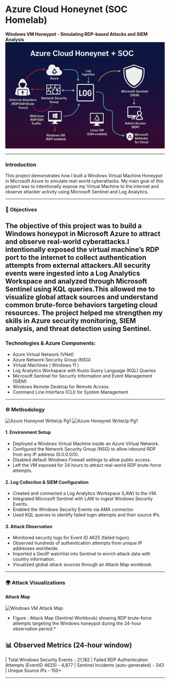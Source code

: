 #  Azure Cloud Honeynet (SOC Homelab)
**Windows VM Honeypot - Simulating RDP-based Attacks and SIEM Analysis**
![Azure Honeynet Architecture](./images/architecture/Azure-Cloud-honeynet.png)


---


### Introduction
This project demonstrates how I built a Windows Virtual Machine Honeypot in Microsoft Azure to simulate real-world cyberattacks. My main goal of this project was to intentionally expose my Virtual Machine to the internet and observe attacker activity using Microsoft Sentinel and Log Analytics.


---

### 🎯 Objectives
The objective of this project was to build a Windows honeypot in Microsoft Azure to attract and observe real-world cyberattacks.I intentionally exposed the virtual machine’s RDP port to the internet to collect authentication attempts from external attackers.All security events were ingested into a Log Analytics Workspace and analyzed through Microsoft Sentinel using KQL queries.This allowed me to visualize global attack sources and understand common brute-force behaviors targeting cloud resources.
The project helped me strengthen my skills in Azure security monitoring, SIEM analysis, and threat detection using Sentinel.
---

###  Technologies & Azure Components:
* Azure Virtual Network (VNet)
* Azure Network Security Group (NSG)
* Virtual Machines ( Windows 11 )
* Log Analytics Workspace with Kusto Query Language (KQL) Queries
* Microsoft Sentinel for Security Information and Event Management (SIEM)
* Windows Remote Desktop for Remote Access
* Command Line Interface (CLI) for System Management

---

### ⚙️ Methodology
![Azure Honeynet WriteUp Pg1](./images/architecture/page1.png)
![Azure Honeynet WriteUp Pg1](./images/architecture/page2.png)

#### 1. Environment Setup
- Deployed a Windows Virtual Machine inside an Azure Virtual Network.  
- Configured the Network Security Group (NSG) to allow inbound RDP from any IP address (0.0.0.0/0).  
- Disabled default Windows Firewall settings to allow public access.  
- Left the VM exposed for 24 hours to attract real-world RDP brute-force attempts.  

#### 2. Log Collection & SIEM Configuration
- Created and connected a Log Analytics Workspace (LAW) to the VM.  
- Integrated Microsoft Sentinel with LAW to ingest Windows Security Events.  
- Enabled the Windows Security Events via AMA connector.  
- Used KQL queries to identify failed login attempts and their source IPs.  

#### 3. Attack Observation
- Monitored security logs for Event ID 4625 (failed logon).  
- Observed hundreds of authentication attempts from unique IP addresses worldwide.  
- Imported a GeoIP watchlist into Sentinel to enrich attack data with country information.  
- Visualized global attack sources through an Attack Map workbook.

---

### 🌍 Attack Visualizations

#### Attack Map 
![Windows VM Attack Map](./images/attacks/Attack%20Map.png)
* Figure : Attack Map (Sentinel Workbook) showing RDP brute-force attempts targeting the Windows honeypot during the 24-hour observation period.*


## 📊 Observed Metrics (24-hour window)
| Total Windows Security Events - 21,182 
| Failed RDP Authentication Attempts (EventID 4625) - 4,877 
| Sentinel Incidents (auto-generated) - 343 
| Unique Source IPs - 150+ 



---


